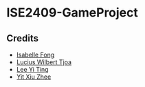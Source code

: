 # ISE2409-GameProject

## Credits
- <a href="https://github.com/IsabelleFong">Isabelle Fong</a>
- <a href="https://github.com/luciuswilbert">Lucius Wilbert Tjoa</a>
- <a href="https://github.com/lyt7248">Lee Yi Ting</a>
- <a href="https://github.com/xiuzhee">Yit Xiu Zhee</a>
